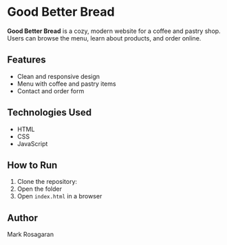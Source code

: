# Good Better Bread

**Good Better Bread** is a cozy, modern website for a coffee and pastry shop. Users can browse the menu, learn about products, and order online.

## Features
- Clean and responsive design
- Menu with coffee and pastry items
- Contact and order form

## Technologies Used
- HTML
- CSS
- JavaScript

## How to Run
1. Clone the repository:
2. Open the folder
3. Open `index.html` in a browser

## Author
Mark Rosagaran
